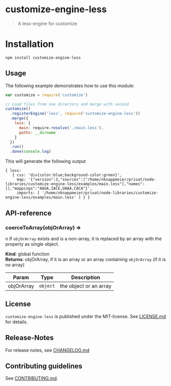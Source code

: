 # customize-engine-less

> A less-engine for customize


# Installation

```
npm install customize-engine-less
```

 
## Usage

The following example demonstrates how to use this module:

```js
var customize = require('customize')

// Load files from one directory and merge with second
customize()
  .registerEngine('less', require('customize-engine-less'))
  .merge({
    less: {
      main: require.resolve('./main.less'),
      paths: __dirname
    }
  })
  .run()
  .done(console.log)
```

This will generate the following output

```
{ less: 
   { css: 'div{color:blue;background-color:green}',
     map: '{"version":3,"sources":["/home/nknappmeier/privat/node-libraries/customize-engine-less/examples/main.less"],"names":[],"mappings":"AAGA,IACE,UAAA,CACA"}',
     imports: [ '/home/nknappmeier/privat/node-libraries/customize-engine-less/examples/main.less' ] } }
```

##  API-reference

<a name="coerceToArray"></a>
### coerceToArray(objOrArray) ⇒
n
If `objOrArray` exists and is a non-array, it is replaced by
an array with the property as single object.

**Kind**: global function  
**Returns**: objOrArray, if it is an array or an array containing `objOrArray` (if it is no array)  

| Param | Type | Description |
| --- | --- | --- |
| objOrArray | <code>object</code> | the object or an array |




## License

`customize-engine-less` is published under the MIT-license. 
See [LICENSE.md](LICENSE.md) for details.

## Release-Notes
 
For release notes, see [CHANGELOG.md](CHANGELOG.md)
 
## Contributing guidelines

See [CONTRIBUTING.md](CONTRIBUTING.md).